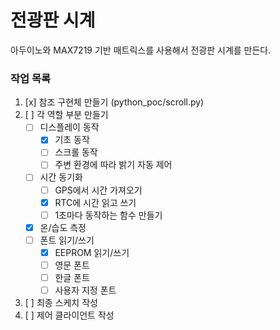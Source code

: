 # 전광판 시계

아두이노와 MAX7219 기반 매트릭스를 사용해서 전광판 시계를 만든다.

### 작업 목록
  1. [x] 참조 구현체 만들기 (python_poc/scroll.py)
  2. [ ] 각 역할 부분 만들기
     - [ ] 디스플레이 동작
       - [x] 기초 동작
       - [ ] 스크롤 동작
       - [ ] 주변 환경에 따라 밝기 자동 제어
     - [ ] 시간 동기화
       - [ ] GPS에서 시간 가져오기
       - [x] RTC에 시간 읽고 쓰기
       - [ ] 1초마다 동작하는 함수 만들기
     - [x] 온/습도 측정
     - [ ] 폰트 읽기/쓰기
       - [x] EEPROM 읽기/쓰기
       - [ ] 영문 폰트
       - [ ] 한글 폰트
       - [ ] 사용자 지정 폰트
  3. [ ] 최종 스케치 작성 
  4. [ ] 제어 클라이언트 작성
